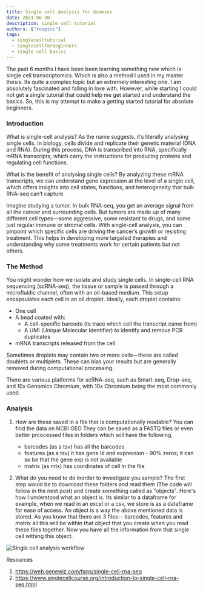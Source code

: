 ```yaml
---
title: Single cell analysis for dummies
date: 2024-06-30
description: single cell tutorial
authors: ["roopini"]
tags:
  - singlecelltutorial
  - singlecellforbeginners
  - single cell basics
---
```


The past 6 months I have been been learning something new which is single cell transcriptomics. Which is also a method I used in my master thesis. Its quite a complex topic but an extremely interesting one. I am absolutely fascinated and falling in love with. However, while starting I could not get a single tutorial that could help me get started and understand the basics. So, this is my attempt to make a getting started tutorial for absolute beginners. 

### Introduction
What is single-cell analysis?
As the name suggests, it’s literally analysing single cells. In biology, cells divide and replicate their genetic material (DNA and RNA). During this process, DNA is transcribed into RNA, specifically mRNA transcripts, which carry the instructions for producing proteins and regulating cell functions. 

What is the benefit of analysing single cells?
By analyzing these mRNA transcripts, we can understand gene expression at the level of a single cell, which offers insights into cell states, functions, and heterogeneity that bulk RNA-seq can’t capture.

Imagine studying a tumor. In bulk RNA-seq, you get an average signal from all the cancer and surrounding cells. But tumors are made up of many different cell types—some aggressive, some resistant to drugs, and some just regular immune or stromal cells. With single-cell analysis, you can pinpoint which specific cells are driving the cancer’s growth or resisting treatment. This helps in developing more targeted therapies and understanding why some treatments work for certain patients but not others.


### The Method
You might wonder how we isolate and study single cells. In single-cell RNA sequencing (scRNA-seq), the tissue or sample is passed through a microfluidic channel, often with an oil-based medium. This setup encapsulates each cell in an oil droplet. Ideally, each droplet contains:
- One cell
- A bead coated with:
	- A cell-specific barcode (to trace which cell the transcript came from)
    - A UMI (Unique Molecular Identifier) to identify and remove PCR duplicates
- mRNA transcripts released from the cell

Sometimes droplets may contain two or more cells—these are called doublets or multiplets. These can bias your results but are generally removed during computational processing.

There are various platforms for scRNA-seq, such as Smart-seq, Drop-seq, and 10x Genomics Chromium, with 10x Chromium being the most commonly used.

### Analysis
1. How are these saved in a file that is computationally readable?
You can find the data on NCBI GEO 
They can be saved as a FASTQ files or even better prcocessed files in folders which will have the following,
    - barcodes (as a tsv) has all the barcodes
    - features (as a tsv) it has gene id and expression - 90% zeros; it can so be that the gene exp is not available
    - matrix (as mtx) has coordinates of cell in the file

2. What do you need to do inorder to investigate you sample?
The first step would be to download these folders and read them (The code will follow in the next post) and create something called as "objects". Here's how I understood what an object is. Its similar to a dataframe for example, when we read in an excel or a csv, we store is as a dataframe for ease of access. An object is a way the above mentioned data is stored. As you know that there are 3 files-- barcodes, features and matrix all this will be within that object that you create when you read these files together. Now you have all the information from that single cell withing this object. 

![Single cell analysis workflow](/images/image-33.png)

Resources
1. https://web.genewiz.com/faqs/single-cell-rna-seq
2. https://www.singlecellcourse.org/introduction-to-single-cell-rna-seq.html